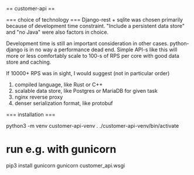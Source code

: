 == customer-api ==


=== choice of technology ===
Django-rest + sqlite was chosen primarily because of development time constraint. "Include a persistent data store" and "no Java" were also factors in choice.

Development time is still an important consideration in other cases. python-django is in no way a performance dead end. Simple API-s like this will more or less comfortably scale to 100-s of RPS per core with good data store and caching.

If 10000+ RPS was in sight, I would suggest (not in particular order)
1) compiled language, like Rust or C++
2) scalable data store, like Postgres or MariaDB for given task 
3) nginx reverse proxy
4) denser serialization format, like protobuf


=== installation === 

python3 -m venv customer-api-venv
. ./customer-api-venv/bin/activate

# run e.g. with gunicorn 
pip3 install gunicorn
gunicorn customer_api.wsgi
